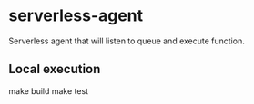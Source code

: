 # serverless-agent
Serverless agent that will listen to queue and execute function.

## Local execution 
make build
make test
